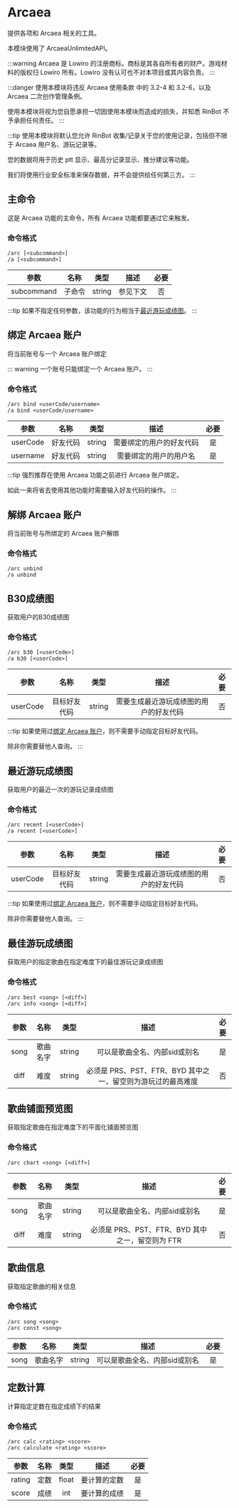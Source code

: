 # Arcaea <Badge type="tip" text="稳定" vertical="top"/>

提供各项和 Arcaea 相关的工具。

本模块使用了 ArcaeaUnlimitedAPI。

:::warning
Arcaea 是 Lowiro 的注册商标。商标是其各自所有者的财产。游戏材料的版权归 Lowiro 所有。Lowiro 没有认可也不对本项目或其内容负责。
:::

:::danger
使用本模块将违反 Arcaea 使用条款 中的 3.2-4 和 3.2-6，以及 Arcaea 二次创作管理条例。

使用本模块将视为您自愿承担一切因使用本模块而造成的损失，并知悉 RinBot 不予承担任何责任。
:::

:::tip
使用本模块将默认您允许 RinBot 收集/记录关于您的使用记录，包括但不限于 Arcaea 用户名、游玩记录等。

您的数据将用于历史 ptt 显示、最高分记录显示、推分建议等功能。

我们将使用行业安全标准来保存数据，并不会提供给任何第三方。
:::

## 主命令

这是 Arcaea 功能的主命令，所有 Arcaea 功能都要通过它来触发。

### 命令格式

```:no-line-numbers
/arc [<subcommand>]
/a [<subcommand>]
```

| 参数 |  名称  |  类型  |  描述  |  必要  |
|:----:|:----:|:----:|:----:|:----:|
| subcommand |  子命令  |  string  |  参见下文  |  否  |

:::tip
如果不指定任何参数，该功能的行为相当于[最近游玩成绩图](#最近游玩成绩图)。
:::

## 绑定 Arcaea 账户

将当前账号与一个 Arcaea 账户绑定

::: warning
一个账号只能绑定一个 Arcaea 账户。
:::

### 命令格式

```:no-line-numbers
/arc bind <userCode/username>
/a bind <userCode/username>
```
| 参数 |  名称  |  类型  |  描述  |  必要  |
|:----:|:----:|:----:|:----:|:----:|
| userCode |  好友代码  |  string  |  需要绑定的用户的好友代码  |  是  |
| username |  好友代码  |  string  |  需要绑定的用户的用户名  |  是  |

:::tip
强烈推荐在使用 Arcaea 功能之前进行 Arcaea 账户绑定。

如此一来将省去使用其他功能时需要输入好友代码的操作。
:::

<ClientOnly>
    <neko-box :messages="[
        { position: 'right', msg: '/a bind AkulaKirov' },
        { position: 'left', chain: [{ reply: '/a bind AkulaKirov' }, { msg: '[Arcaea]\n已成功绑定到用户\nAkulaKirov(435136335)' }] }
    ]">
    </neko-box>
</ClientOnly>

## 解绑 Arcaea 账户

将当前账号与所绑定的 Arcaea 账户解绑

### 命令格式

```:no-line-numbers
/arc unbind
/a unbind
```

<ClientOnly>
    <neko-box :messages="[
        { position: 'right', msg: '/a unbind' },
        { position: 'left', chain: [{ reply: '/a unbind' }, { msg: '[Arcaea]\n已解除绑定' }] }
    ]">
    </neko-box>
</ClientOnly>

## B30成绩图

获取用户的B30成绩图

### 命令格式

```:no-line-numbers
/arc b30 [<userCode>]
/a b30 [<userCode>]
```

| 参数 |  名称  |  类型  |  描述  |  必要  |
|:----:|:----:|:----:|:----:|:----:|
| userCode |  目标好友代码  |  string  |  需要生成最近游玩成绩图的用户的好友代码  |  否  |

:::tip
如果使用过[绑定 Arcaea 账户](#绑定-arcaea-账户)，则不需要手动指定目标好友代码。

除非你需要替他人查询。
:::

<ClientOnly>
    <neko-box :messages="[
        { position: 'right', msg: '/a b30' },
        { position: 'left', chain: [{ reply: '/a b30' }, { msg: '[Arcaea]Best30' }, { img: '/images/arcaea/best30.jpg' }] }
    ]">
    </neko-box>
</ClientOnly>

## 最近游玩成绩图

获取用户的最近一次的游玩记录成绩图

### 命令格式

```:no-line-numbers
/arc recent [<userCode>]
/a recent [<userCode>]
```
| 参数 |  名称  |  类型  |  描述  |  必要  |
|:----:|:----:|:----:|:----:|:----:|
| userCode |  目标好友代码  |  string  |  需要生成最近游玩成绩图的用户的好友代码  |  否  |

:::tip
如果使用过[绑定 Arcaea 账户](#绑定-arcaea-账户)，则不需要手动指定目标好友代码。

除非你需要替他人查询。
:::

<ClientOnly>
    <neko-box :messages="[
        { position: 'right', msg: '/a recent' },
        { position: 'left', chain: [{ reply: '/a recent' }, { msg: '[Arcaea]Recent' }, { img: '/images/arcaea/recent.jpg' }] }
    ]">
    </neko-box>
</ClientOnly>

## 最佳游玩成绩图

获取用户的指定歌曲在指定难度下的最佳游玩记录成绩图

### 命令格式

```:no-line-numbers
/arc best <song> [<diff>]
/arc info <song> [<diff>]
```
| 参数 |  名称  |  类型  |  描述  |  必要  |
|:----:|:----:|:----:|:----:|:----:|
| song |  歌曲名字  |  string  |  可以是歌曲全名、内部sid或别名  |  是  |
| diff |  难度  |  string  |  必须是 PRS、PST、FTR、BYD 其中之一，留空则为游玩过的最高难度  |  否  |

<ClientOnly>
    <neko-box :messages="[
        { position: 'right', msg: '/a best 猫对立' },
        { position: 'left', chain: [{ reply: '/a best 猫对立' }, { msg: '[Arcaea]Best' }, { img: '/images/arcaea/best_01.jpg' }] },
        { position: 'right', msg: '/a best 猫对立 byd' },
        { position: 'left', chain: [{ reply: '/a best 猫对立 byd' }, { msg: '[Arcaea]Best' }, { img: '/images/arcaea/best_02.jpg' }] }
    ]">
    </neko-box>
</ClientOnly>

## 歌曲铺面预览图

获取指定歌曲在指定难度下的平面化铺面预览图

### 命令格式

```:no-line-numbers
/arc chart <song> [<diff>]
```
| 参数 |  名称  |  类型  |  描述  |  必要  |
|:----:|:----:|:----:|:----:|:----:|
| song |  歌曲名字  |  string  |  可以是歌曲全名、内部sid或别名  |  是  |
| diff |  难度  |  string  | 必须是 PRS、PST、FTR、BYD 其中之一，留空则为 FTR  |  否  |

<ClientOnly>
    <neko-box :messages="[
        { position: 'right', msg: '/a chart testify' },
        { position: 'left', chain: [{ reply: '/a chart testify' }, { msg: '[Arcaea]ChartPreview' }, { img: '/images/arcaea/chart_preview.jpg' }] }
    ]">
    </neko-box>
</ClientOnly>

## 歌曲信息

获取指定歌曲的相关信息

### 命令格式

```:no-line-numbers
/arc song <song>
/arc const <song>
```
| 参数 |  名称  |  类型  |  描述  |  必要  |
|:----:|:----:|:----:|:----:|:----:|
| song |  歌曲名字  |  string  |  可以是歌曲全名、内部sid或别名  |  是  |

<ClientOnly>
    <neko-box :messages="[
        { position: 'right', msg: '/a song 摔死' },
        { position: 'left', chain: [{ reply: '/a song 摔死' }, { msg: '[Arcaea]SongInfo' }, { img: '/images/arcaea/dropdead.jpg' }, { msg: '曲名: dropdead' }, { msg: 'BPM: 50' }, { msg: '曲包: Memory Archive (纷争之侧)' }, { msg: '  PST/PRS/FTR/BYD' }, { msg: '难度: 1/9/8/10' }, { msg: '定数: 1.5/9.5/9.1/10.5' }, { msg: '物量: 44/1323/823/1503' }] }
    ]">
    </neko-box>
</ClientOnly>

## 定数计算

计算指定定数在指定成绩下的结果

### 命令格式

```:no-line-numbers
/arc calc <rating> <score>
/arc calculate <rating> <score>
```
| 参数 |  名称  |  类型  |  描述  |  必要  |
|:----:|:----:|:----:|:----:|:----:|
| rating |  定数  |  float  |  要计算的定数  |  是  |
| score |  成绩  |  int  |  要计算的成绩  |  是  |

<ClientOnly>
    <neko-box :messages="[
        { position: 'right', msg: '/a calc 11 10114514' },
        { position: 'left', chain: [{ reply: '/a calc 11 10114514' }, { msg: '[Arcaea]Calculate\n11.0000 <> 10114514\n=> 13.0000' }] }
    ]">
    </neko-box>
</ClientOnly>